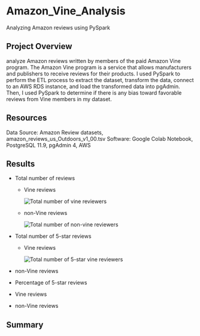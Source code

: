# Amazon_Vine_Analysis
Analyzing Amazon reviews using PySpark

## Project Overview

analyze Amazon reviews written by members of the paid Amazon Vine program. The Amazon Vine program is a service that allows manufacturers and publishers to receive reviews for their products. I used PySpark to perform the ETL process to extract the dataset, transform the data, connect to an AWS RDS instance, and load the transformed data into pgAdmin.
Then, I used PySpark to determine if there is any bias toward favorable reviews from Vine members in my dataset.

## Resources

Data Source: Amazon Review datasets, amazon_reviews_us_Outdoors_v1_00.tsv
Software: Google Colab Notebook, PostgreSQL 11.9, pgAdmin 4, AWS

## Results

 - Total number of reviews
 
   - Vine reviews
   
     ![Total number of vine reviewers](https://user-images.githubusercontent.com/71282697/105655089-431b1e00-5e74-11eb-932a-1144a96004f6.png)

   - non-Vine reviews
 
     ![Total number of non-vine reviewers](https://user-images.githubusercontent.com/71282697/105655175-6ba31800-5e74-11eb-92f2-3b88d6fda77b.png)
 
 
 - Total number of 5-star reviews
 
   - Vine reviews
  
     ![Total number of 5-star vine reviewers](https://user-images.githubusercontent.com/71282697/105655243-8d040400-5e74-11eb-9c98-1b49da03666c.png)
     
     
  - non-Vine reviews
  
  
  - Percentage of 5-star reviews
  
   - Vine reviews
   
   - non-Vine reviews
   
   ## Summary
 
 
